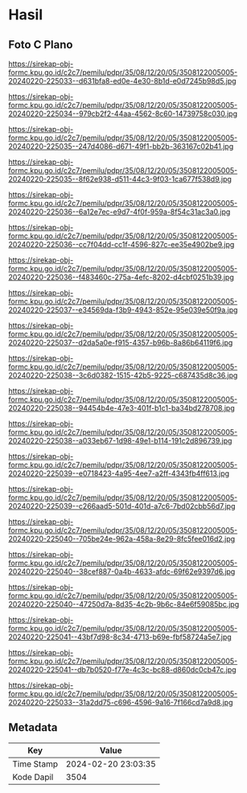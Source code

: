 # Hasil

## Foto C Plano

https://sirekap-obj-formc.kpu.go.id/c2c7/pemilu/pdpr/35/08/12/20/05/3508122005005-20240220-225033--d631bfa8-ed0e-4e30-8b1d-e0d7245b98d5.jpg

https://sirekap-obj-formc.kpu.go.id/c2c7/pemilu/pdpr/35/08/12/20/05/3508122005005-20240220-225034--979cb2f2-44aa-4562-8c60-14739758c030.jpg

https://sirekap-obj-formc.kpu.go.id/c2c7/pemilu/pdpr/35/08/12/20/05/3508122005005-20240220-225035--247d4086-d671-49f1-bb2b-363167c02b41.jpg

https://sirekap-obj-formc.kpu.go.id/c2c7/pemilu/pdpr/35/08/12/20/05/3508122005005-20240220-225035--8f62e938-d511-44c3-9f03-1ca677f538d9.jpg

https://sirekap-obj-formc.kpu.go.id/c2c7/pemilu/pdpr/35/08/12/20/05/3508122005005-20240220-225036--6a12e7ec-e9d7-4f0f-959a-8f54c31ac3a0.jpg

https://sirekap-obj-formc.kpu.go.id/c2c7/pemilu/pdpr/35/08/12/20/05/3508122005005-20240220-225036--cc7f04dd-cc1f-4596-827c-ee35e4902be9.jpg

https://sirekap-obj-formc.kpu.go.id/c2c7/pemilu/pdpr/35/08/12/20/05/3508122005005-20240220-225036--f483460c-275a-4efc-8202-d4cbf0251b39.jpg

https://sirekap-obj-formc.kpu.go.id/c2c7/pemilu/pdpr/35/08/12/20/05/3508122005005-20240220-225037--e34569da-f3b9-4943-852e-95e039e50f9a.jpg

https://sirekap-obj-formc.kpu.go.id/c2c7/pemilu/pdpr/35/08/12/20/05/3508122005005-20240220-225037--d2da5a0e-f915-4357-b96b-8a86b64119f6.jpg

https://sirekap-obj-formc.kpu.go.id/c2c7/pemilu/pdpr/35/08/12/20/05/3508122005005-20240220-225038--3c6d0382-1515-42b5-9225-c687435d8c36.jpg

https://sirekap-obj-formc.kpu.go.id/c2c7/pemilu/pdpr/35/08/12/20/05/3508122005005-20240220-225038--94454b4e-47e3-401f-b1c1-ba34bd278708.jpg

https://sirekap-obj-formc.kpu.go.id/c2c7/pemilu/pdpr/35/08/12/20/05/3508122005005-20240220-225038--a033eb67-1d98-49e1-b114-191c2d896739.jpg

https://sirekap-obj-formc.kpu.go.id/c2c7/pemilu/pdpr/35/08/12/20/05/3508122005005-20240220-225039--e0718423-4a95-4ee7-a2ff-4343fb4ff613.jpg

https://sirekap-obj-formc.kpu.go.id/c2c7/pemilu/pdpr/35/08/12/20/05/3508122005005-20240220-225039--c266aad5-501d-401d-a7c6-7bd02cbb56d7.jpg

https://sirekap-obj-formc.kpu.go.id/c2c7/pemilu/pdpr/35/08/12/20/05/3508122005005-20240220-225040--705be24e-962a-458a-8e29-8fc5fee016d2.jpg

https://sirekap-obj-formc.kpu.go.id/c2c7/pemilu/pdpr/35/08/12/20/05/3508122005005-20240220-225040--38cef887-0a4b-4633-afdc-69f62e9397d6.jpg

https://sirekap-obj-formc.kpu.go.id/c2c7/pemilu/pdpr/35/08/12/20/05/3508122005005-20240220-225040--47250d7a-8d35-4c2b-9b6c-84e6f59085bc.jpg

https://sirekap-obj-formc.kpu.go.id/c2c7/pemilu/pdpr/35/08/12/20/05/3508122005005-20240220-225041--43bf7d98-8c34-4713-b69e-fbf58724a5e7.jpg

https://sirekap-obj-formc.kpu.go.id/c2c7/pemilu/pdpr/35/08/12/20/05/3508122005005-20240220-225041--db7b0520-f77e-4c3c-bc88-d860dc0cb47c.jpg

https://sirekap-obj-formc.kpu.go.id/c2c7/pemilu/pdpr/35/08/12/20/05/3508122005005-20240220-225033--31a2dd75-c696-4596-9a16-7f166cd7a9d8.jpg


## Metadata

| Key        | Value               |
| ---------- | ------------------- |
| Time Stamp | 2024-02-20 23:03:35 |
| Kode Dapil | 3504                |



